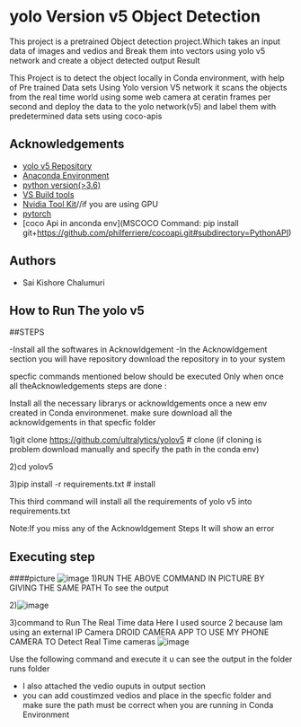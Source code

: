

# yolo Version v5 Object Detection 

This project is a pretrained Object detection project.Which takes an input data of images and vedios and Break them into vectors  using yolo v5 network and create a object detected output Result

This Project is to detect the object locally in Conda environment, with help of Pre trained Data sets Using Yolo version V5 network  it scans the objects from the real
time world using some web camera at ceratin frames per second  and deploy the data to the yolo network(v5) and label them with predetermined data sets using coco-apis

 


## Acknowledgements

 - [yolo v5 Repository](https://github.com/ultralytics/yolov5)
 - [Anaconda Environment
 ](https://www.anaconda.com/products/distribution)
 - [python version(>3.6)](https://www.python.org/downloads/)
 - [VS Build tools](https://visualstudio.microsoft.com/downloads/)
 - [Nvidia Tool Kit](https://developer.nvidia.com/cuda-downloads)//if you are using GPU
 - [pytorch](https://pytorch.org/get-started/locally/)
 - [coco Api in anconda env](MSCOCO Command: pip install git+https://github.com/philferriere/cocoapi.git#subdirectory=PythonAPI)
 
 



## Authors

- Sai Kishore Chalumuri  


## How to Run The yolo v5 


##STEPS

-Install all the softwares in Acknowldgement
-In the Acknowldgement section you will have repository download the 
repository in to your system 



specfic commands mentioned below should be executed Only when  once all theAcknowledgements steps are done :

Install all the necessary librarys or acknowldgements once a new env created in Conda environmenet.
make sure download all the acknowldgements in that specfic folder 


1)git clone https://github.com/ultralytics/yolov5  # clone
(if cloning is problem download manually and specify the path in the conda env)


2)cd yolov5

3)pip install -r requirements.txt  # install 

This third command will install all the requirements of yolo v5 into requirements.txt 



Note:If you miss any of the Acknowldgement Steps It  will show an error  

## Executing step

####picture 
![image](https://user-images.githubusercontent.com/93335682/185914932-66db9ded-728a-49a0-b2bf-cb8a5aab4c93.png)
1)RUN THE ABOVE COMMAND IN PICTURE BY GIVING THE SAME PATH To see the output 


2)![image](https://user-images.githubusercontent.com/93335682/185915115-3955273b-c18a-41ba-87d5-1bfc5f4f425d.png)



3)command to Run The Real Time data Here I used source 2 because Iam using an external IP Camera DROID CAMERA APP TO USE MY PHONE CAMERA TO Detect Real Time cameras 
![image](https://user-images.githubusercontent.com/93335682/185937356-d3d12e77-4de6-42dd-a843-dfa267cbd3f3.png)




Use the following command and execute it u can see the output in the 
folder runs folder 

* I also attached the vedio ouputs in output section
* you can add coustimzed vedios and place in the specfic folder 
  and make sure the path must be correct when you are running in Conda Environment  
